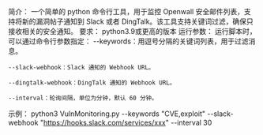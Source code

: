 简介：
    一个简单的 python 命令行工具，用于监控 Openwall 安全邮件列表，支持将新的漏洞帖子通知到 Slack 或者 DingTalk。该工具支持关键词过滤，确保只接收相关的安全通知。
要求：
    python3.9或更高的版本
运行参数：
    运行脚本时，可以通过命令行参数指定：
    --keywords：用逗号分隔的关键词列表，用于过滤消息。
    
    --slack-webhook：Slack 通知的 Webhook URL。
    
    --dingtalk-webhook：DingTalk 通知的 Webhook URL。
    
    --interval：轮询间隔，单位为分钟，默认 60 分钟。

示例：
    python3 VulnMonitoring.py --keywords "CVE,exploit" --slack-webhook "https://hooks.slack.com/services/xxx" --interval 30

